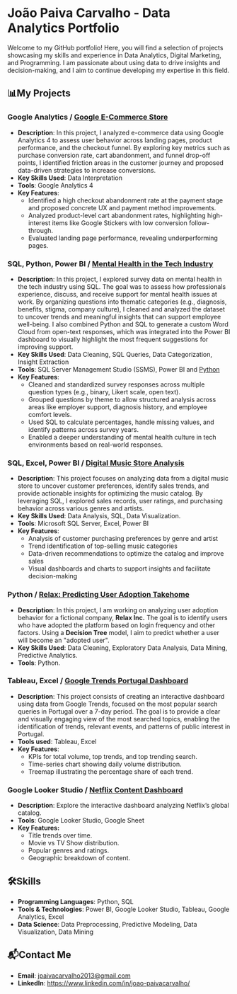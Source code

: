 # João Paiva Carvalho - Data Analytics Portfolio

Welcome to my GitHub portfolio! Here, you will find a selection of projects showcasing my skills and experience in Data Analytics, Digital Marketing, and Programming. 
I am passionate about using data to drive insights and decision-making, and I aim to continue developing my expertise in this field.

## 📊My Projects

### Google Analytics / [Google E-Commerce Store](https://github.com/JPaivaCarvalho/Portfolio/blob/main/Google%20Merchandise%20Store%20-%20Google%20Analytics.md)
- **Description**: In this project, I analyzed e-commerce data using Google Analytics 4 to assess user behavior across landing pages, product performance, and the checkout funnel. By exploring key metrics such as purchase conversion rate, cart abandonment, and funnel drop-off points, I identified friction areas in the customer journey and proposed data-driven strategies to increase conversions.
- **Key Skills Used**: Data Interpretation
- **Tools**: Google Analytics 4
- **Key Features**:
  - Identified a high checkout abandonment rate at the payment stage and proposed concrete UX and payment method improvements.
  - Analyzed product-level cart abandonment rates, highlighting high-interest items like Google Stickers with low conversion follow-through.
  - Evaluated landing page performance, revealing underperforming pages.

### SQL, Python, Power BI / [Mental Health in the Tech Industry](https://github.com/JPaivaCarvalho/Portfolio/blob/main/Mental%20Health%20in%20Tech%20Industry/Mental%20Health%20in%20the%20Tech%20Industry.md)
- **Description**: In this project, I explored survey data on mental health in the tech industry using SQL. The goal was to assess how professionals experience, discuss, and receive support for mental health issues at work. By organizing questions into thematic categories (e.g., diagnosis, benefits, stigma, company culture), I cleaned and analyzed the dataset to uncover trends and meaningful insights that can support employee well-being. I also combined Python and SQL to generate a custom Word Cloud from open-text responses, which was integrated into the Power BI dashboard to visually highlight the most frequent suggestions for improving support.
- **Key Skills Used**: Data Cleaning, SQL Queries, Data Categorization, Insight Extraction
- **Tools**: SQL Server Management Studio (SSMS), Power BI and [Python](https://colab.research.google.com/drive/1BJCwakEKMms_kOmQOM0LTZrEnYwSzQ6y?usp=sharing)
- **Key Features**:
  - Cleaned and standardized survey responses across multiple question types (e.g., binary, Likert scale, open text).  
  - Grouped questions by theme to allow structured analysis across areas like employer support, diagnosis history, and employee comfort levels.  
  - Used SQL to calculate percentages, handle missing values, and identify patterns across survey years.  
  - Enabled a deeper understanding of mental health culture in tech environments based on real-world responses.

### SQL, Excel, Power BI / [Digital Music Store Analysis](https://github.com/JPaivaCarvalho/Portfolio/tree/main/Digital%20Music%20Store%20Analysis)
- **Description**: This project focuses on analyzing data from a digital music store to uncover customer preferences, identify sales trends, and provide actionable insights for optimizing the music catalog. By leveraging SQL, I explored sales records, user ratings, and purchasing behavior across various genres and artists.
- **Key Skills Used**: Data Analysis, SQL, Data Visualization.
- **Tools**: Microsoft SQL Server, Excel, Power BI
- **Key Features**:
  - Analysis of customer purchasing preferences by genre and artist
  - Trend identification of top-selling music categories
  - Data-driven recommendations to optimize the catalog and improve sales
  - Visual dashboards and charts to support insights and facilitate decision-making

### Python / [Relax: Predicting User Adoption Takehome](https://github.com/JPaivaCarvalho/Portfolio/blob/main/Relax_Predicting_User_Adoption_Takehome.ipynb)
- **Description**: In this project, I am working on analyzing user adoption behavior for a fictional company, **Relax Inc.** The goal is to identify users who have adopted
  the platform based on login frequency and other factors. Using a **Decision Tree** model, I aim to predict whether a user will become an "adopted user".
- **Key Skills Used**: Data Cleaning, Exploratory Data Analysis, Data Mining, Predictive Analytics.
- **Tools**: Python.

### Tableau, Excel / [Google Trends Portugal Dashboard](https://public.tableau.com/app/profile/jo.o.paiva.carvalho/viz/GoogleTrendsDashboardPortugal/Panel1)
- **Description**: This project consists of creating an interactive dashboard using data from Google Trends, focused on the most popular search queries in Portugal over a 7-day period. The goal is to provide a clear and visually engaging view of the most searched topics, enabling the identification of trends, relevant events, and patterns of public interest in Portugal.
- **Tools used**: Tableau, Excel
- **Key Features**:
  - KPIs for total volume, top trends, and top trending search.
  - Time-series chart showing daily volume distribution.
  - Treemap illustrating the percentage share of each trend.
 
### Google Looker Studio / [Netflix Content Dashboard](https://lookerstudio.google.com/s/laonNBS0l6M)
- **Description**: Explore the interactive dashboard analyzing Netflix’s global catalog.
- **Tools**: Google Looker Studio, Google Sheet
- **Key Features:**
  - Title trends over time.
  - Movie vs TV Show distribution.
  - Popular genres and ratings.
  - Geographic breakdown of content.

## 🛠️Skills
- **Programming Languages**: Python, SQL
- **Tools & Technologies**: Power BI, Google Looker Studio, Tableau, Google Analytics, Excel
- **Data Science**: Data Preprocessing, Predictive Modeling, Data Visualization, Data Mining

## 📬Contact Me
- **Email**: jpaivacarvalho2013@gmail.com
- **LinkedIn**: https://www.linkedin.com/in/joao-paivacarvalho/ 
